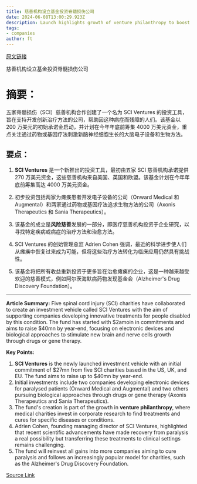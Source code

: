 ```yaml
---
title: 慈善机构设立基金投资脊髓损伤公司
date: 2024-06-08T13:00:29.923Z
description: Launch highlights growth of venture philanthropy to boost search for treatments and cures
tags: 
- companies
author: ft
---
```


[原文链接](https://ft.com/content/93234331-688c-4fde-823c-c1a8168011b2)

慈善机构设立基金投资脊髓损伤公司

# 摘要：
五家脊髓损伤（SCI）慈善机构合作创建了一个名为 SCI Ventures 的投资工具，旨在支持开发创新治疗方法的公司，帮助因这种病症而残障的人们。该基金以 200 万美元的初始承诺金启动，并计划在今年年底前筹集 4000 万美元资金，重点关注通过药物或基因疗法刺激新脑神经细胞生长的大脑电子设备和生物方法。

## 要点：

1. **SCI Ventures** 是一个新推出的投资工具，最初由五家 SCI 慈善机构承诺提供 270 万美元资金，这些慈善机构来自美国、英国和欧盟。该基金计划在今年年底前筹集高达 4000 万美元资金。

2. 初步投资包括两家为瘫痪患者开发电子设备的公司（Onward Medical 和 Augmental）和两家通过药物或基因疗法追求生物方法的公司（Axonis Therapeutics 和 Sania Therapeutics）。

3. 该基金的成立是**风险慈善**发展的一部分，即医疗慈善机构投资于企业研究，以寻找特定疾病或病症的治疗方法和治愈方法。

4. SCI Ventures 的创始管理总监 Adrien Cohen 强调，最近的科学进步使人们从瘫痪中恢复过来成为可能，但将这些治疗方法转化为临床应用仍然具有挑战性。

5. 该基金将把所有收益重新投资于更多旨在治愈瘫痪的企业，这是一种越来越受欢迎的慈善模式，例如阿尔茨海默病药物发现基金会（Alzheimer's Drug Discovery Foundation）。

---

 **Article Summary:** 
Five spinal cord injury (SCI) charities have collaborated to create an investment vehicle called SCI Ventures with the aim of supporting companies developing innovative treatments for people disabled by this condition. The fund has started with $2amoin in commitments and aims to raise $40mn by year-end, focusing on electronic devices and biological approaches to stimulate new brain and nerve cells growth through drugs or gene therapy.

**Key Points:**
1. **SCI Ventures** is the newly launched investment vehicle with an initial commitment of $27mn from five SCI charities based in the US, UK, and EU. The fund aims to raise up to $40mn by year-end.
2. Initial investments include two companies developing electronic devices for paralysed patients (Onward Medical and Augmental) and two others pursuing biological approaches through drugs or gene therapy (Axonis Therapeutics and Sania Therapeutics).
3. The fund's creation is part of the growth in **venture philanthropy**, where medical charities invest in corporate research to find treatments and cures for specific diseases or conditions.
4. Adrien Cohen, founding managing director of SCI Ventures, highlighted that recent scientific advancements have made recovery from paralysis a real possibility but transferring these treatments to clinical settings remains challenging.
5. The fund will reinvest all gains into more companies aiming to cure paralysis and follows an increasingly popular model for charities, such as the Alzheimer's Drug Discovery Foundation.

[Source Link](https://ft.com/content/93234331-688c-4fde-823c-c1a8168011b2)

